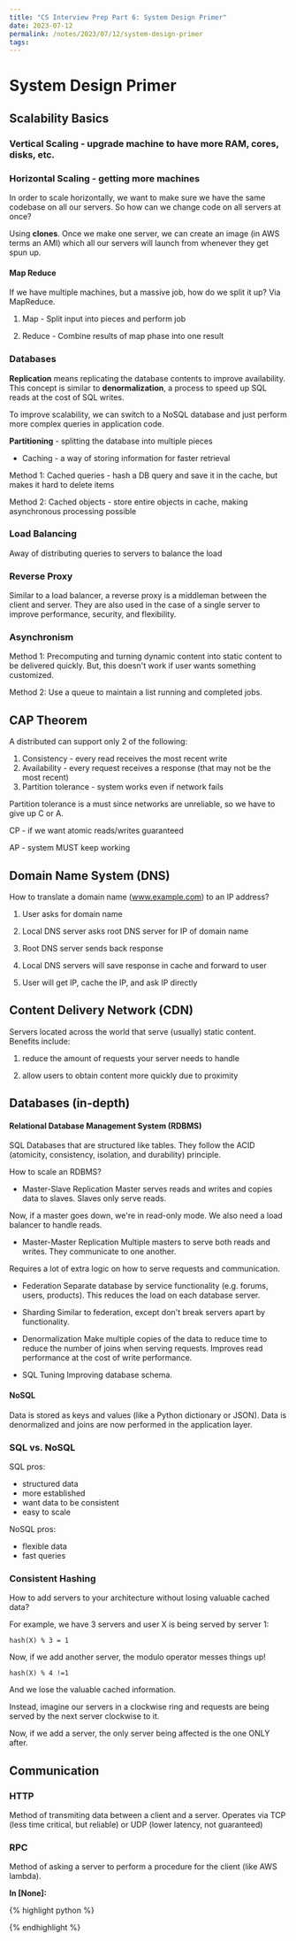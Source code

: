```yaml
---
title: "CS Interview Prep Part 6: System Design Primer"
date: 2023-07-12
permalink: /notes/2023/07/12/system-design-primer
tags:
--- 
```

# System Design Primer 
 
## Scalability Basics 
 
### Vertical Scaling - upgrade machine to have more RAM, cores, disks, etc. 
 
### Horizontal Scaling - getting more machines

In order to scale horizontally, we want to make sure we have the same codebase
on all our servers. So how can we change code on all servers at once?

Using **clones**. Once we make one server, we can create an image (in AWS terms
an AMI) which all our servers will launch from whenever they get spun up. 


#### Map Reduce

If we have multiple machines, but a massive job, how do we split it up? Via MapReduce.

1) Map - Split input into pieces and perform job

2) Reduce - Combine results of map phase into one result
 
### Databases

**Replication** means replicating the database contents to improve availability.
This concept is similar to **denormalization**, a process to speed up SQL reads
at the cost of SQL writes.

To improve scalability, we can switch to a NoSQL database and just perform more
complex queries in application code.

**Partitioning** - splitting the database into multiple pieces

* Caching - a way of storing information for faster retrieval

Method 1: Cached queries - hash a DB query and save it in the cache, but makes
it hard to delete items

Method 2: Cached objects - store entire objects in cache, making asynchronous
processing possible 
 
### Load Balancing

Away of distributing queries to servers to balance the load 
 
### Reverse Proxy

Similar to a load balancer, a reverse proxy is a middleman between the client
and server. They are also used in the case of a single server to improve
performance, security, and flexibility. 
 
### Asynchronism

Method 1: Precomputing and turning dynamic content into static content to be
delivered quickly. But, this doesn't work if user wants something customized.

Method 2: Use a queue to maintain a list running and completed jobs. 
 
## CAP Theorem

A distributed can support only 2 of the following:

1) Consistency - every read receives the most recent write
2) Availability - every request receives a response (that may not be the most
recent)
3) Partition tolerance - system works even if network fails

Partition tolerance is a must since networks are unreliable, so we have to give
up C or A.

CP - if we want atomic reads/writes guaranteed

AP - system MUST keep working 
 
## Domain Name System (DNS)

How to translate a domain name (www.example.com) to an IP address?

1) User asks for domain name

2) Local DNS server asks root DNS server for IP of domain name

3) Root DNS server sends back response

4) Local DNS servers will save response in cache and forward to user

5) User will get IP, cache the IP, and ask IP directly 
 
## Content Delivery Network (CDN)

Servers located across the world that serve (usually) static content. Benefits
include:

1) reduce the amount of requests your server needs to handle

2) allow users to obtain content more quickly due to proximity 
 
## Databases (in-depth)

#### Relational Database Management System (RDBMS)

SQL Databases that are structured like tables. They follow the ACID (atomicity,
consistency, isolation, and durability) principle.

How to scale an RDBMS?
- Master-Slave Replication
Master serves reads and writes and copies data to slaves. Slaves only serve
reads.

Now, if a master goes down, we're in read-only mode. We also need a load
balancer to handle reads.

- Master-Master Replication
Multiple masters to serve both reads and writes. They communicate to one
another.

Requires a lot of extra logic on how to serve requests and communication.

- Federation
Separate database by service functionality (e.g. forums, users, products). This
reduces the load on each database server.

- Sharding
Similar to federation, except don't break servers apart by functionality.

- Denormalization
Make multiple copies of the data to reduce time to reduce the number of joins
when serving requests. Improves read performance at the cost of write
performance.

- SQL Tuning
Improving database schema.

#### NoSQL

Data is stored as keys and values (like a Python dictionary or JSON). Data is
denormalized and joins are now performed in the application layer.

### SQL vs. NoSQL

SQL pros:
- structured data
- more established
- want data to be consistent
- easy to scale

NoSQL pros:
- flexible data
- fast queries

### Consistent Hashing

How to add servers to your architecture without losing valuable cached data?

For example, we have 3 servers and user X is being served by server 1:

```
hash(X) % 3 = 1
```

Now, if we add another server, the modulo operator messes things up!

```
hash(X) % 4 !=1
```

And we lose the valuable cached information.

Instead, imagine our servers in a clockwise ring and requests are being served by the next server clockwise to it.

Now, if we add a server, the only server being affected is the one ONLY after.
 
 
## Communication

### HTTP

Method of transmiting data between a client and a server. Operates via TCP (less
time critical, but reliable) or UDP (lower latency, not guaranteed)

### RPC

Method of asking a server to perform a procedure for the client (like AWS
lambda). 

**In [None]:**

{% highlight python %}

{% endhighlight %}

